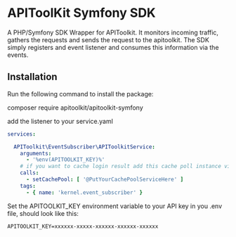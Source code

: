 # APIToolKit Symfony SDK

A PHP/Symfony SDK Wrapper for APIToolkit. It monitors incoming traffic, gathers the requests and sends the request to
the apitoolkit. The SDK simply registers and event listener and consumes this information via the events.

## Installation

Run the following command to install the package:

composer require apitoolkit/apitoolkit-symfony

add the listener to your service.yaml

```yaml
services:

  APIToolkit\EventSubscriber\APIToolkitService:
    arguments:
      - '%env(APITOOLKIT_KEY)%'
    # if you want to cache login result add this cache poll instance via setter injection
    calls:
      - setCachePool: [ '@PutYourCachePoolServiceHere' ]
    tags:
      - { name: 'kernel.event_subscriber' }


```

Set the APITOOLKIT_KEY environment variable to your API key in you .env file, should look like this:

```
APITOOLKIT_KEY=xxxxxx-xxxxx-xxxxxx-xxxxxx-xxxxxx
```

